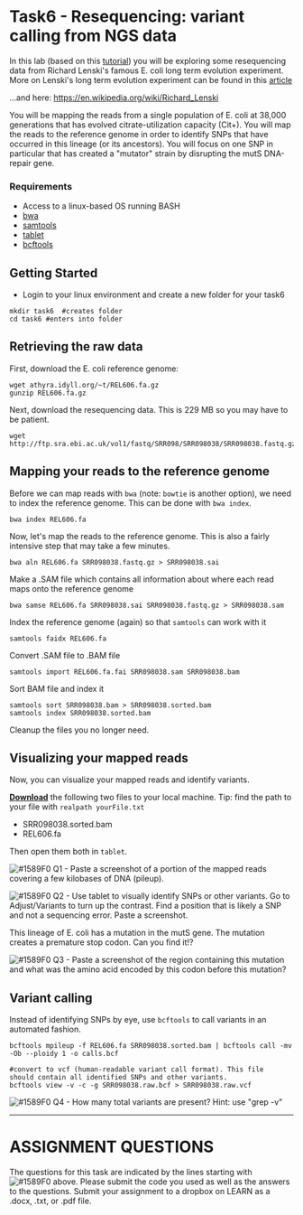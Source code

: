 # Task6 - Resequencing: variant calling from NGS data

In this lab (based on this [tutorial](https://angus.readthedocs.io/en/2014/variant.html)) you will be exploring some resequencing data from Richard Lenski's famous E. coli long term evolution experiment.
More on Lenski's long term evolution experiment can be found in this [article](http://www.nature.com/nature/journal/v489/n7417/full/nature11514.html)

...and here: https://en.wikipedia.org/wiki/Richard_Lenski

You will be mapping the reads from a single population of E. coli at 38,000 generations that has evolved citrate-utilization capacity (Cit+). You will map the reads to the reference genome in order to identify SNPs that have occurred in this lineage (or its ancestors). You will focus on one SNP in particular that has created a "mutator" strain by disrupting the mutS DNA-repair gene.


### Requirements

* Access to a linux-based OS running BASH
* [bwa](http://bio-bwa.sourceforge.net/)
* [samtools](http://samtools.sourceforge.net/)
* [tablet](https://ics.hutton.ac.uk/tablet/download-tablet/)
* [bcftools](https://samtools.github.io/bcftools/bcftools.html)


## Getting Started

* Login to your linux environment and create a new folder for your task6

```
mkdir task6  #creates folder
cd task6 #enters into folder
```

## Retrieving the raw data

First, download the E. coli reference genome:

```
wget athyra.idyll.org/~t/REL606.fa.gz
gunzip REL606.fa.gz
```

Next, download the resequencing data. This is 229 MB so you may have to be patient.

```
wget http://ftp.sra.ebi.ac.uk/vol1/fastq/SRR098/SRR098038/SRR098038.fastq.gz
```


## Mapping your reads to the reference genome


Before we can map reads with `bwa` (note: `bowtie` is another option), we need to index the reference genome. This can be done with `bwa index`.

```
bwa index REL606.fa
```

Now, let's map the reads to the reference genome. This is also a fairly intensive step that may take a few minutes.

```
bwa aln REL606.fa SRR098038.fastq.gz > SRR098038.sai
```

Make a .SAM file which contains all information about where each read maps onto the reference genome

```
bwa samse REL606.fa SRR098038.sai SRR098038.fastq.gz > SRR098038.sam
```

Index the reference genome (again) so that `samtools` can work with it

```
samtools faidx REL606.fa
```

Convert .SAM file to .BAM file

```
samtools import REL606.fa.fai SRR098038.sam SRR098038.bam
```

Sort BAM file and index it

```
samtools sort SRR098038.bam > SRR098038.sorted.bam
samtools index SRR098038.sorted.bam
```

Cleanup the files you no longer need.




## Visualizing your mapped reads

Now, you can visualize your mapped reads and identify variants.

[<b>Download</b>](https://github.com/doxeylab/learn-genomics-in-unix/raw/master/task1/gcloud-download.png) the following two files to your local machine. Tip: find the path to your file with `realpath yourFile.txt`

* SRR098038.sorted.bam
* REL606.fa

Then open them both in `tablet`.


![#1589F0](https://placehold.it/15/1589F0/000000?text=+) Q1 - Paste a screenshot of a portion of the mapped reads covering a few kilobases of DNA (pileup).

![#1589F0](https://placehold.it/15/1589F0/000000?text=+) Q2 - Use tablet to visually identify SNPs or other variants. Go to Adjust/Variants to turn up the contrast. Find a position that is likely a SNP and not a sequencing error. Paste a screenshot.


This lineage of E. coli has a mutation in the mutS gene. The mutation creates a premature stop codon. Can you find it!?

![#1589F0](https://placehold.it/15/1589F0/000000?text=+) Q3 - Paste a screenshot of the region containing this mutation and what was the amino acid encoded by this codon before this mutation?

## Variant calling

Instead of identifying SNPs by eye, use `bcftools` to call variants in an automated fashion.

```
bcftools mpileup -f REL606.fa SRR098038.sorted.bam | bcftools call -mv -Ob --ploidy 1 -o calls.bcf

#convert to vcf (human-readable variant call format). This file should contain all identified SNPs and other variants.
bcftools view -v -c -g SRR098038.raw.bcf > SRR098038.raw.vcf

```

![#1589F0](https://placehold.it/15/1589F0/000000?text=+) Q4 - How many total variants are present? Hint: use "grep -v"


---

# ASSIGNMENT QUESTIONS

The questions for this task are indicated by the lines starting with ![#1589F0](https://placehold.it/15/1589F0/000000?text=+) above.
Please submit the code you used as well as the answers to the questions. Submit your assignment to a dropbox on LEARN as a .docx, .txt, or .pdf file.



